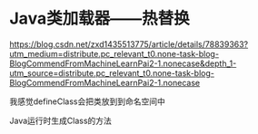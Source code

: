 # Java类加载器——热替换
https://blog.csdn.net/zxd1435513775/article/details/78839363?utm_medium=distribute.pc_relevant_t0.none-task-blog-BlogCommendFromMachineLearnPai2-1.nonecase&depth_1-utm_source=distribute.pc_relevant_t0.none-task-blog-BlogCommendFromMachineLearnPai2-1.nonecase

我感觉defineClass会把类放到到命名空间中

Java运行时生成Class的方法